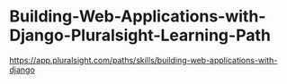 # Building-Web-Applications-with-Django-Pluralsight-Learning-Path
https://app.pluralsight.com/paths/skills/building-web-applications-with-django
